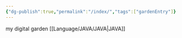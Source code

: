 ```yaml
---
{"dg-publish":true,"permalink":"/index/","tags":["gardenEntry"]}
---
```



my digital garden
[[Language/JAVA/JAVA\|JAVA]]